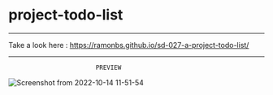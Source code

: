 # project-todo-list

----------------------------------------------------------------------------

Take a look here : https://ramonbs.github.io/sd-027-a-project-todo-list/
                            
----------------------------------------------------------------------------
                            PREVIEW
![Screenshot from 2022-10-14 11-51-54](https://user-images.githubusercontent.com/70456830/195877184-695536ee-ff3b-46c0-a819-adca408791e0.png)
